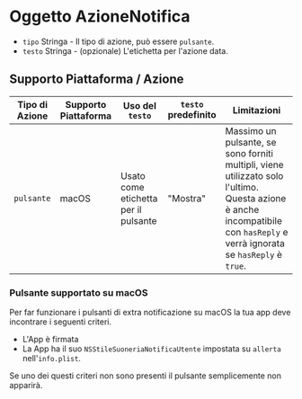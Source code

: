 # Oggetto AzioneNotifica

* `tipo` Stringa - Il tipo di azione, può essere `pulsante`.
* `testo` Stringa - (opzionale) L'etichetta per l'azione data.

## Supporto Piattaforma / Azione

| Tipo di Azione | Supporto Piattaforma | Uso del `testo`                      | `testo` predefinito | Limitazioni                                                                                                                                                                |
| -------------- | -------------------- | ------------------------------------ | ------------------- | -------------------------------------------------------------------------------------------------------------------------------------------------------------------------- |
| `pulsante`     | macOS                | Usato come etichetta per il pulsante | "Mostra"            | Massimo un pulsante, se sono forniti multipli, viene utilizzato solo l'ultimo. Questa azione è anche incompatibile con `hasReply` e verrà ignorata se `hasReply` è `true`. |

### Pulsante supportato su macOS

Per far funzionare i pulsanti di extra notificazione su macOS la tua app deve incontrare i seguenti criteri.

* L'App è firmata
* La App ha il suo `NSStileSuoneriaNotificaUtente` impostata su `allerta` nell'`info.plist`.

Se uno dei questi criteri non sono presenti il pulsante semplicemente non apparirà.